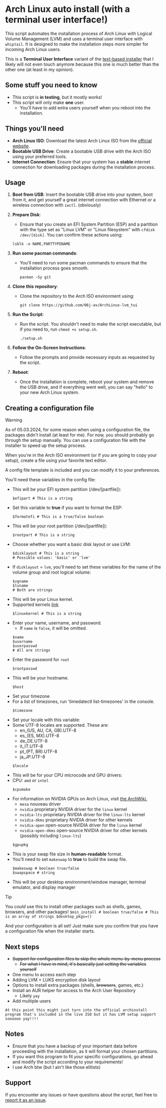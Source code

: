 # Arch Linux auto install (with a terminal user interface!)

This script automates the installation process of Arch Linux with Logical Volume Management (LVM) and uses a terminal user interface with `whiptail`. It is designed to make the installation steps more simpler for incoming Arch Linux users.

This is a **Terminal User Interface** variant of the [text-based installer](https://github.com/06j-av/archlinux-installScript-LVM) that I likely will not even touch anymore because this one is much better than the other one (at least in my opinion).

## Some stuff you need to know
- This script is **in testing**, but it mostly works!
- This script will only make __one__ user.
   - You'll have to add extra users yourself when you reboot into the installation.

## Things you'll need

- **Arch Linux ISO**: Download the latest Arch Linux ISO from the [official website](https://archlinux.org/download/).
- **Bootable USB Drive**: Create a bootable USB drive with the Arch ISO using your preferred tools.
- **Internet Connection**: Ensure that your system has a **stable** internet connection for downloading packages during the installation process.

## Usage

1. **Boot from USB**: Insert the bootable USB drive into your system, boot from it, and get yourself a great internet connection with Ethernet or a wireless connection with `iwctl`. (obviously)

2. **Prepare Disk**:
   - Ensure that you create an EFI System Partition (ESP) and a partition with the type set as "Linux LVM" or "Linux filesystem" with `cfdisk /dev/[disk]`. You can confirm these actions using:
    ```
    lsblk -o NAME,PARTTYPENAME
    ```


3. **Run some pacman commands**:
   - You'll need to run some pacman commands to ensure that the installation process goes smooth.
     ```
     pacman -Sy git
     ```
    
4. **Clone this repository**:
   - Clone the repository to the Arch ISO environment using:
     ```
     git clone https://github.com/06j-av/ArchLinux-lvm_tui
     ```

5. **Run the Script**:
   - Run the script. You shouldn't need to make the script executable, but if you need to, run `chmod +x setup.sh`.
     ```
     ./setup.sh
     ```

6. **Follow the On-Screen Instructions**:
   - Follow the prompts and provide necessary inputs as requested by the script.

7. **Reboot**:
   - Once the installation is complete, reboot your system and remove the USB drive, and if everything went well, you can say "hello" to your new Arch Linux system.
  
## Creating a configuration file
   >[!WARNING]
   > As of 05.03.2024, for some reason when using a configuration file, the packages didn't install (at least for me). For now, you should probably go through the setup manually.
You can use a configuration file with the installer to speed up the setup process.

When you're in the Arch ISO environment (or if you are going to copy your setup), create a file using your favorite text editor.

A config file template is included and you can modify it to your preferences.

You'll need these variables in the config file:
   - This will be your EFI system partition (/dev/[partfile]):
     ```
     $efipart # This is a string
     ```
   - Set this variable to **true** if you want to format the ESP:
     ```
     $formatefi # This is a true/false boolean
     ```
   - This will be your root partition (/dev/[partfile]):
     ```
     $rootpart # This is a string
     ```
   - Choose whether you want a basic disk layout or use LVM:
     ```
     $disklayout # This is a string
     # Possible values: 'basic' or 'lvm'
     ```
   - If `disklayout` = `lvm`, you'll need to set these variables for the name of the volume group and root logical volume:
     ```
     $vgname
     $lvname
     # Both are strings
     ```
   - This will be your Linux kernel.
   - Supported kernels [link](https://wiki.archlinux.org/title/Kernel#Officially_supported_kernels)
     ```
     $linuxkernel # This is a string
     ```
   - Enter your name, username, and password.
      - If `name` is `false`, it will be omitted.
     ```
     $name
     $username
     $userpasswd
     # All are strings
     ```
   - Enter the password for `root`
     ```
     $rootpasswd
     ```
   - This will be your hostname.
     ```
     $host
     ```
   - Set your timezone
   - For a list of timezones, run 'timedatectl list-timezones' in the console.
     ```
     $timezone
     ```
   - Set your locale with this variable:
   - Some UTF-8 locales are supported. These are:
      - en_(US, AU, CA, GB).UTF-8
      - es_(ES, MX).UTF-8
      - de_DE.UTF-8
      - it_IT.UTF-8
      - pt_(PT, BR).UTF-8
      - ja_JP.UTF-8
     ```
     $locale
     ```
   - This will be for your CPU microcode and GPU drivers:
   - CPU: `amd` or `intel`
     ```
     $cpumake
     ```
   - For information on NVIDIA GPUs on Arch Linux, visit [the ArchWiki.](https://wiki.archlinux.org/title/NVIDIA#Installation)
      - `mesa` nouveau driver
      - `nvidia` proprietary NVIDIA driver for the `linux` kernel
      - `nvidia-lts` proprietary NVIDIA driver for the `linux-lts` kernel
      - `nvidia-dkms` proprietary NVIDIA driver for other kernels
      - `nvidia-open` open-source NVIDIA driver for the `linux` kernel
      - `nvidia-open-dkms` open-source NVIDIA driver for other kernels (possibly including `linux-lts`)
     ```
     $gpupkg
     ```
   - This is your swap file size in **human-readable** format.
   - You'll need to set `makeswap` to **true** to build the swap file.
     ```
     $makeswap # boolean true/false
     $swapspace # string
     ```
   - This will be your desktop environment/window manager, terminal emulator, and display manager
   > [!TIP]
   > You *could* use this to install other packages such as shells, games, browsers, and other packages!
     ```
     $min_install # boolean true/false
     # This is an array of strings
     $desktop_pkgs=()
     ```

And your configuration is all set! Just make sure you confirm that you have a configuration file when the installer starts.
     

## Next steps

- ~~Support for configuration files to skip the whole menu-by-menu process~~
   - ~~For what I have in mind, it's basically just setting the variables yourself~~
- One menu to access each step
- Adding LVM + LUKS encryption disk layout
- Options to install extra packages (shells, ~~browsers~~, games, etc.)
- Install an AUR helper for access to the Arch User Repository
   - Likely `yay`
- Add multiple users

`At this point this might just turn into the official archinstall program that's included in the live ISO but it has LVM setup support soooooo yay!!!!`

## Notes

- Ensure that you have a backup of your important data before proceeding with the installation, as it will format your chosen partitions.
- If you want this program to fit *your* specific configurations, go ahead and modify the script according to your requirements!
- I use Arch btw (but I ain't like those elitists)

## Support

If you encounter any issues or have questions about the script, feel free to [report it as an issue](https://github.com/06j-av/ArchLinux-lvm_tui/issues).
